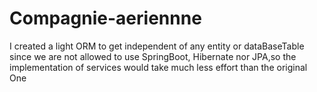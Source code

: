 # Compagnie-aeriennne
I created a light ORM to get independent of any entity or dataBaseTable since we are not allowed to use SpringBoot, Hibernate nor JPA,so the implementation of services would take much less effort than the original One
